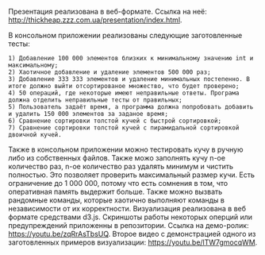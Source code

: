   Презентация реализована в веб-формате. Ссылка на неё: http://thickheap.zzz.com.ua/presentation/index.html.
  
  В консольном приложении реализованы следующие заготовленные тесты:
  
    1) Добавление 100 000 элементов близких к минимальному значению int и максимальному;
    2) Хаотичное добавление и удаление элементов 500 000 раз;
    3) Добавление 333 333 элементов и удаление минимальных постепенно. В итоге должно выйти отсортированое множество, что будет проверено;
    4) 50 операций, где некоторые имеют неправильные ответы. Програма должна отделить неправильные тесты от правильных;
    5) Пользователь задаёт время, а программа должна попробовать добавить и удалить 150 000 элементов за заданое время;
    6) Сравнение сортировки толстой кучей с быстрой сортировкой;
    7) Сравнение сортировки толстой кучей с пирамидальной сортировкой двоичной кучей.    
    
  Также в консольном приложении можно тестировать кучу в ручную либо из собственных файлов. Также можо заполнять кучу n-ое количество раз, n-oe количество раз удалять минимум и чистить полностью. Это позволяет проверить максимальный размер кучи. Есть ограничение до 1 000 000, потому что есть сомнения в том, что оперативная память выдержит больше. Также можно вызвать рандомные команды, которые хаотично выполняют команды в независимости от их корректности.
  Визуализация реализована в веб формате средствами d3.js. Скриншоты работы некоторых оперций или предупреждений приложенны в репозитории. Ссылка на демо-ролик: https://youtu.be/zqRrAsTbsUQ. Второе видео с демонстрацией одного из заготовленных примеров визуализации: https://youtu.be/lTW7gmocqWM.
